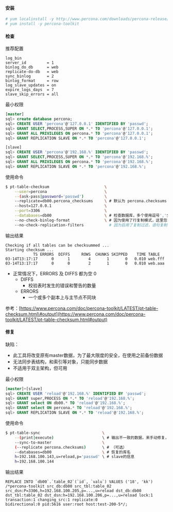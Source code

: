 #### 安装

```bash
# yum localinstall -y http://www.percona.com/downloads/percona-release/redhat/0.1-4/percona-release-0.1-4.noarch.rpm
# yum install -y percona-toolkit
```

#### 检查

推荐配置

```
log_bin
server_id         = 1
binlog_do_db      = web
replicate-do-db   = web
sync_binlog       = 2
binlog_format     = row
log_slave_updates = on
expire_logs_days  = 7
slave_skip_errors = all
```

最小权限

```sql
[master]
sql> create database percona;
sql> CREATE USER 'percona'@'127.0.0.1' IDENTIFIED BY 'passwd';
sql> GRANT SELECT,PROCESS,SUPER ON *.* TO 'percona'@'127.0.0.1';
sql> GRANT ALL PRIVILEGES ON percona.* TO 'percona'@'127.0.0.1';
sql> GRANT REPLICATION SLAVE ON *.* TO 'percona'@'127.0.0.1';

[slave]
sql> CREATE USER 'percona'@'192.168.%' IDENTIFIED BY 'passwd';
sql> GRANT SELECT,PROCESS,SUPER ON *.* TO 'percona'@'192.168.%';
sql> GRANT ALL PRIVILEGES ON percona.* TO 'percona'@'192.168.%';
sql> GRANT REPLICATION SLAVE ON *.* TO 'percona'@'192.168.%';
```

使用命令

```bash
$ pt-table-checksum                        \
    --user=percona                         \
    --(ask-pass|password='passwd')         \
    --replicate=db00.percona_checksums     \ # 默认为 percona.checksums
    --host=127.0.0.1                       \
    --port=3306                            \
    --databases=db00                       \ # 检查数据库，多个使用逗号','分隔
    --no-check-binlog-format               \ # 因为使用了行复制模式，这里忽略检查二进制日志
    --no-check-replication-filters           # 因为启用了复制过滤，语句复制模式加上复制过滤，复制会产生问题，这里忽略
```

输出结果

```
Checking if all tables can be checksummed ...
Starting checksum ...
            TS ERRORS  DIFFS     ROWS  CHUNKS SKIPPED    TIME TABLE
03-14T13:17:17      0      1        4       1       0   0.010 web.fff
03-14T13:17:17      0      0        2       1       0   0.010 web.aaa
```

* 正常情况下，ERRORS 及 DIFFS 都为空 0
  * DIFFS
    * 校验表时发生的错误和警告的数量
  * ERRORS
    * 一个或多个副本上与主节点不同块

参考：[https://www.percona.com/doc/percona-toolkit/LATEST/pt-table-checksum.html\#output](https://www.percona.com/doc/percona-toolkit/LATEST/pt-table-checksum.html#output)

#### 修复

缺陷：

* 此工具将改变原有master数据，为了最大限度的安全，在使用之前备份数据
* 无法同步表结构，和索引等对象，只能同步数据
* 不适用于双主架构，但可用

最小权限

```sql
[master]+[slave]
sql> CREATE USER 'reload'@'192.168.%' IDENTIFIED BY 'passwd';
sql> GRANT super,PROCESS ON *.* TO 'reload'@'192.168.%';
sql> GRANT select ON db00.* TO 'reload'@'192.168.%';
sql> GRANT select ON percona.* TO 'reload'@'192.168.%';
sql> GRANT REPLICATION SLAVE ON *.* TO 'reload'@'192.168.%';
```

使用命令

```bash
$ pt-table-sync                           \
    --(print|execute)                     \ # 输出不一致的数据，来手动修复，或直接执行修复
    --sync-to-master                      \
    (--replicate percona.checksums)       \ # （可选）
    --databases=db00                      \ # 恢复的库名
    h=192.168.100.143,u=reload,p='passwd' \ # slave的信息
    h=192.168.100.144
```

输出结果

    REPLACE INTO `db00`.`table_02`(`id`, `valu`) VALUES ('18', 'kk') 
    /*percona-toolkit src_db:db00 src_tbl:table_02 src_dsn:P=3306,h=192.168.100.205,p=...,u=reload dst_db:db00 
    dst_tbl:table_02 dst_dsn:h=192.168.100.206,p=...,u=reload lock:1 transaction:1 changing_src:1 replicate:0 
    bidirectional:0 pid:5616 user:root host:test-200-5*/;



